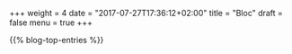 +++
weight = 4
date = "2017-07-27T17:36:12+02:00"
title = "Bloc"
draft = false
menu = true
+++

{{% blog-top-entries %}}